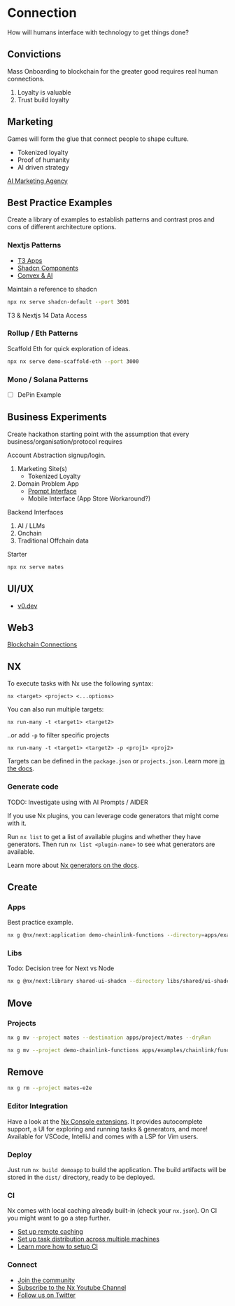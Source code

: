 # Connection

How will humans interface with technology to get things done?

## Convictions

Mass Onboarding to blockchain for the greater good requires real human connections.

1. Loyalty is valuable
2. Trust build loyalty

## Marketing

Games will form the glue that connect people to shape culture.

- Tokenized loyalty
- Proof of humanity
- AI driven strategy

[AI Marketing Agency](https://mm.dreamineering.com/docs/business/experiments/experiment-prettymint/)

## Best Practice Examples

Create a library of examples to establish patterns and contrast pros and cons of different architecture options.

### Nextjs Patterns

- [T3 Apps](https://mm.dreamineering.com/docs/engineering/software/sdk/nextjs/#t3-apps)
- [Shadcn Components](https://mm.dreamineering.com/docs/engineering/software/sdk/nextjs/nextjs-components/libraries/ui-components-shadcn)
- [Convex & AI](https://mm.dreamineering.com/docs/engineering/software/sdk/server-dev/backend-convex)

Maintain a reference to shadcn

```bash
npx nx serve shadcn-default --port 3001
```

T3 & Nextjs 14 Data Access

### Rollup / Eth Patterns

Scaffold Eth for quick exploration of ideas.

```bash
npx nx serve demo-scaffold-eth --port 3000
```

### Mono / Solana Patterns

- [ ] DePin Example

## Business Experiments

Create hackathon starting point with the assumption that every business/organisation/protocol requires

Account Abstraction signup/login.

1. Marketing Site(s)
   - Tokenized Loyalty
2. Domain Problem App
   - [Prompt Interface](https://github.com/rauchg/next-ai-news)
   - Mobile Interface (App Store Workaround?)

Backend Interfaces

1. AI / LLMs
2. Onchain
3. Traditional Offchain data

Starter

```bash
npx nx serve mates
```

## UI/UX

- [v0.dev](https://v0.dev/)

## Web3

[Blockchain Connections](https://updraft.cyfrin.io/courses/foundry/html-fund-me/summary)

## NX

To execute tasks with Nx use the following syntax:

```
nx <target> <project> <...options>
```

You can also run multiple targets:

```
nx run-many -t <target1> <target2>
```

..or add `-p` to filter specific projects

```
nx run-many -t <target1> <target2> -p <proj1> <proj2>
```

Targets can be defined in the `package.json` or `projects.json`. Learn more [in the docs](https://nx.dev/core-features/run-tasks).

### Generate code

TODO: Investigate using with AI Prompts / AIDER

If you use Nx plugins, you can leverage code generators that might come with it.

Run `nx list` to get a list of available plugins and whether they have generators. Then run `nx list <plugin-name>` to see what generators are available.

Learn more about [Nx generators on the docs](https://nx.dev/plugin-features/use-code-generators).

## Create

### Apps

Best practice example.

```bash
nx g @nx/next:application demo-chainlink-functions --directory=apps/examples/chainlink/functions --dryRun
```

### Libs

Todo: Decision tree for Next vs Node

```bash
nx g @nx/next:library shared-ui-shadcn --directory libs/shared/ui-shadcn  --dryRun
```

## Move

### Projects

```bash
nx g mv --project mates --destination apps/project/mates --dryRun
```

```bash
nx g mv --project demo-chainlink-functions apps/examples/chainlink/functions --dryRun --verbose
```

## Remove

```bash
nx g rm --project mates-e2e
```

### Editor Integration

Have a look at the [Nx Console extensions](https://nx.dev/nx-console). It provides autocomplete support, a UI for exploring and running tasks & generators, and more! Available for VSCode, IntelliJ and comes with a LSP for Vim users.

### Deploy

Just run `nx build demoapp` to build the application. The build artifacts will be stored in the `dist/` directory, ready to be deployed.

### CI

Nx comes with local caching already built-in (check your `nx.json`). On CI you might want to go a step further.

- [Set up remote caching](https://nx.dev/core-features/share-your-cache)
- [Set up task distribution across multiple machines](https://nx.dev/nx-cloud/features/distribute-task-execution)
- [Learn more how to setup CI](https://nx.dev/recipes/ci)

### Connect

- [Join the community](https://nx.dev/community)
- [Subscribe to the Nx Youtube Channel](https://www.youtube.com/@nxdevtools)
- [Follow us on Twitter](https://twitter.com/nxdevtools)
